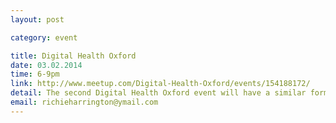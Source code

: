 ```yaml
---
layout: post

category: event

title: Digital Health Oxford
date: 03.02.2014
time: 6-9pm
link: http://www.meetup.com/Digital-Health-Oxford/events/154188172/
detail: The second Digital Health Oxford event will have a similar format to the very successful first: 3 short, informal talks, questions and drinks
email: richieharrington@ymail.com
---
```


